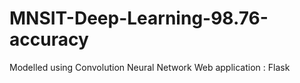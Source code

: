 # MNSIT-Deep-Learning-98.76-accuracy


Modelled using Convolution Neural Network
Web application : Flask
